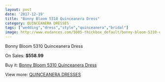 ```yaml
---
layout: post
date: '2017-12-19'
title: "Bonny Bloom 5310 Quinceanera Dress"
category: QUINCEANERA DRESSES
tags: ["wedding","dress","style","quinceanera","bridal"]
image: http://www.eudances.com/5005-thickbox_default/bonny-bloom-5310-quinceanera-dress.jpg
---
```

Bonny Bloom 5310 Quinceanera Dress

On Sales: **$558.99**
<a href="https://www.eudances.com/en/quinceanera-dresses/1690-bonny-bloom-5310-quinceanera-dress.html"><amp-img layout="responsive" width="600" height="600" src="//www.eudances.com/5005-thickbox_default/bonny-bloom-5310-quinceanera-dress.jpg" alt="Bonny Bloom 5310 Quinceanera Dress 0" /></a>
<a href="https://www.eudances.com/en/quinceanera-dresses/1690-bonny-bloom-5310-quinceanera-dress.html"><amp-img layout="responsive" width="600" height="600" src="//www.eudances.com/5007-thickbox_default/bonny-bloom-5310-quinceanera-dress.jpg" alt="Bonny Bloom 5310 Quinceanera Dress 1" /></a>
<a href="https://www.eudances.com/en/quinceanera-dresses/1690-bonny-bloom-5310-quinceanera-dress.html"><amp-img layout="responsive" width="600" height="600" src="//www.eudances.com/5006-thickbox_default/bonny-bloom-5310-quinceanera-dress.jpg" alt="Bonny Bloom 5310 Quinceanera Dress 2" /></a>

Buy it: [Bonny Bloom 5310 Quinceanera Dress](https://www.eudances.com/en/quinceanera-dresses/1690-bonny-bloom-5310-quinceanera-dress.html "Bonny Bloom 5310 Quinceanera Dress")

View more: [QUINCEANERA DRESSES](https://www.eudances.com/en/17-quinceanera-dresses "QUINCEANERA DRESSES")